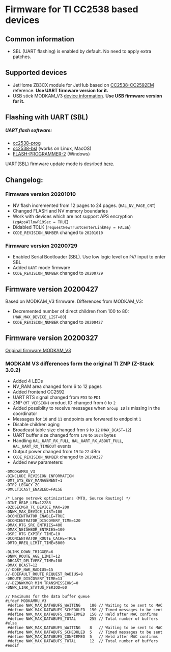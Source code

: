 # Firmware for TI CC2538 based devices

## Common information

* SBL (UART flashing) is enabled by default. No need to apply extra patches.

## Supported devices

* JetHome ZB3CX module for JetHub based on  [CC2538-CC2592EM](https://www.ti.com/tool/CC2538-CC2592EM-RD) reference. **Use UART firmware version for it.**
* USB stick MODKAM_V3 [device information](https://modkam.ru/?p=1112). **Use USB firmware version for it.**


## Flashing with UART (SBL)

##### UART flash software:

* [cc2538-prog](https://github.com/1248/cc2538-prog)
* [cc2538-bsl](https://github.com/JelmerT/cc2538-bsl) (works on Linux, MacOS)
* [FLASH-PROGRAMMER-2](https://www.ti.com/tool/download/FLASH-PROGRAMMER-2) (Windows)

UART(SBL) firmware update mode is desribed [here](https://mysku.ru/blog/aliexpress/79984.html).

## Changelog:

### Firmware version 20201010

* NV flash incremented from 12 pages to  24 pages. (`HAL_NV_PAGE_CNT`)
* Changed FLASH and NV memory boundaries
* Work with devices which are not support APS encryption (`zgApsAllowR19Sec = TRUE`)
* Didabled TCLK (`requestNewTrustCenterLinkKey = FALSE`)
* `CODE_REVISION_NUMBER` changed to `20201010`

### Firmware version 20200729

* Enabled Serial Bootloader (SBL). Use low logic level on `PA7` input to enter SBL
* Added `UART` mode firmware
* `CODE_REVISION_NUMBER` changed to `20200729`

## Firmware version 20200427

Based on MODKAM_V3 firmware. 
Differences from MODKAM_V3:
* Decremented number of direct children from 100 to 80: (`NWK_MAX_DEVICE_LIST=80`)
* `CODE_REVISION_NUMBER` changed to `20200427`

## Firmware version 20200327

[Original firmware MODKAM_V3](https://github.com/reverieline/CC2538-CC2592-ZNP)

### MODKAM V3 differences form the original TI ZNP (Z-Stack 3.0.2)

* Added 4 LEDs
* NV_RAM area changed form 6 to 12 pages
* Added frontend CC2592
* UART RTS signal changed from `PD3` to `PD1`
* ZNP (`MT_VERSION`) oroduct ID changed from `0` to `2`
* Added possiblity to receive messages when `Group ID` is missing in the coordinator
* Messages for `10` and `11` endpoints are forwared to endpoint `1`
* Disable children aging
* Broadcast table size changed fron `9` to `12` (`MAX_BCAST=12`)
* UART buffer size changed form `170` to `1024` bytes
* Handling `HAL_UART_RX_FULL`, `HAL_UART_RX_ABOUT_FULL`, `HAL_UART_RX_TIMEOUT` events
* Output power changed from `19` to `22` dBm
* `CODE_REVISION_NUMBER` changed to `20200327`
* Added new parameters:
```
-DMODKAMRU_V3
-DINCLUDE_REVISION_INFORMATION
-DMT_SYS_KEY_MANAGEMENT=1
-DTP2_LEGACY_ZC
-DMULTICAST_ENABLED=FALSE

/* Large netrowk optimizations (MTO, Source Routing) */
-DINT_HEAP_LEN=12288
-DZDSECMGR_TC_DEVICE_MAX=200
-DNWK_MAX_DEVICE_LIST=100
-DCONCENTRATOR_ENABLE=TRUE
-DCONCENTRATOR_DISCOVERY_TIME=120
-DMAX_RTG_SRC_ENTRIES=400
-DMAX_NEIGHBOR_ENTRIES=100
-DSRC_RTG_EXPIRY_TIME=10
-DCONCENTRATOR_ROUTE_CACHE=TRUE
-DMTO_RREQ_LIMIT_TIME=5000

-DLINK_DOWN_TRIGGER=6
-DNWK_ROUTE_AGE_LIMIT=12
-DBCAST_DELIVERY_TIME=100
-DMAX_BCAST=12
//-DDEF_NWK_RADIUS=15
//-DDEFAULT_ROUTE_REQUEST_RADIUS=8
-DROUTE_DISCOVERY_TIME=13
//-DZDNWKMGR_MIN_TRANSMISSIONS=0
-DNWK_LINK_STATUS_PERIOD=60
```
```
// Maximums for the data buffer queue
#ifdef MODKAMRU_V3
 #define NWK_MAX_DATABUFS_WAITING    180 // Waiting to be sent to MAC
 #define NWK_MAX_DATABUFS_SCHEDULED  150 // Timed messages to be sent
 #define NWK_MAX_DATABUFS_CONFIRMED  150 // Held after MAC confirms
 #define NWK_MAX_DATABUFS_TOTAL      255 // Total number of buffers
#else
 #define NWK_MAX_DATABUFS_WAITING    8   // Waiting to be sent to MAC
 #define NWK_MAX_DATABUFS_SCHEDULED  5   // Timed messages to be sent
 #define NWK_MAX_DATABUFS_CONFIRMED  5   // Held after MAC confirms
 #define NWK_MAX_DATABUFS_TOTAL      12  // Total number of buffers
#endif
```
